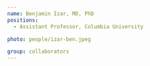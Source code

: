 ```yaml
---
name: Benjamin Izar, MD, PhD
positions:
  - Assistant Professor, Columbia University

photo: people/izar-ben.jpeg

group: collaborators
---
```

